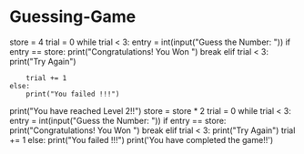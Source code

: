 # Guessing-Game
store = 4
trial = 0
while trial < 3:
    entry = int(input("Guess the Number: "))
    if entry == store:
        print("Congratulations! You Won ")
        break
    elif trial < 3:
        print("Try Again")

        trial += 1
    else:
        print("You failed !!!")

print("You have reached Level 2!!")
store = store * 2
trial = 0
while trial < 3:
    entry = int(input("Guess the Number: "))
    if entry == store:
        print("Congratulations! You Won ")
        break
    elif trial < 3:
        print("Try Again")
        trial += 1
    else:
        print("You failed !!!")
print('You have completed the game!!')
